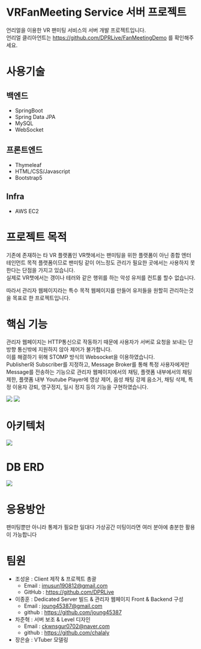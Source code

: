 # VRFanMeeting Service 서버 프로젝트
언리얼을 이용한 VR 팬미팅 서비스의 서버 개발 프로젝트입니다.<br/>
언리얼 클리아언트는 https://github.com/DPRLive/FanMeetingDemo 를 확인해주세요.

# 사용기술
## 백엔드
* SpringBoot
* Spring Data JPA
* MySQL
* WebSocket

## 프론트엔드
* Thymeleaf
* HTML/CSS/Javascript
* Bootstrap5

## Infra
* AWS EC2

# 프로젝트 목적
기존에 존재하는 타 VR 플랫폼인 VR챗에서는 팬미팅을 위한 플랫폼이 아닌 종합 엔터테인먼트 목적 플랫폼이므로 팬미팅 같이 어느정도 관리가 필요한 곳에서는 사용하지 못한다는 단점을 가지고 있습니다. <br/> 
실제로 VR챗에서는 갱이나 테러와 같은 행위를 하는 악성 유저를 컨트롤 할수 없습니다.<br/> 

따라서 관리자 웹페이지라는 특수 목적 웹페이지를 만들어 유저들을 원할히 관리하는것을 목표로 한 프로젝트입니다.<br/>

# 핵심 기능
관리자 웹페이지는 HTTP통신으로 작동하기 때문에 사용자가 서버로 요청을 보내는 단방향 통신밖에 지원하지 않아 제어가 불가합니다.<br/>
이를 해결하기 위해 STOMP 방식의 Websocket을 이용하였습니다.<br/>
Publisher와 Subscriber를 지정하고, Message Broker를 통해 특정 사용자에게만 Message를 전송하는 기능으로 관리자 웹페이지에서의 채팅, 플랫폼 내부에서의 채팅 제한, 플랫폼 내부 Youtube Player에 영상 제어, 음성 채팅 강제 음소거, 채팅 삭제, 특정 이용자 강퇴, 영구정지, 일시 정지 등의 기능을 구현하였습니다.

<img src="https://user-images.githubusercontent.com/45916379/210212333-5514b97d-7bb2-436c-b62b-a538e95f3a55.gif">
<img src="https://user-images.githubusercontent.com/45916379/210212539-8ec5d1f1-3a20-4d08-8872-f036f8f324cc.gif">

# 아키텍처

<img src="https://user-images.githubusercontent.com/45916379/210212945-d193d677-4df3-4023-8c2c-1a65a3a96586.png">

# DB ERD

<img src="https://user-images.githubusercontent.com/45916379/210212665-1586eaca-9521-4a49-bb7a-482a0882f9c1.png">

# 응용방안

팬미팅뿐만 아니라 통제가 필요한 일대다 가상공간 미팅이라면 여러 분야에 충분한 활용이 가능합니다

# 팀원
* 조성윤 : Client 제작 & 프로젝트 총괄
  * Email : imusun190812@gmail.com
  * GitHub : https://github.com/DPRLive
* 이종훈 : Dedicated Server 빌드 & 관리자 웹페이지 Front & Backend 구성
  * Email : joung45387@gmail.com
  * github : https://github.com/joung45387
* 차준혁 : 서버 보조 & Level 디자인
  * Email : ckwnsgur0702@naver.com
  * github : https://github.com/chalaly
* 장은슬 : VTuber 모델링
